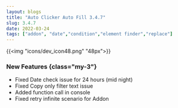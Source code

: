 ```yaml
---
layout: blogs
title: "Auto Clicker Auto Fill 3.4.7"
slug: 3.4.7
date: 2022-03-24
tags: ["addon", "date","condition","element finder","replace"]
---
```


{{<img "icons/dev_icon48.png" "48px">}}


### New Features {class="my-3"}
- Fixed Date check issue for 24 hours (mid night)
- Fixed Copy only filter text issue
- Added function call in console
- Fixed retry infinite scenario for Addon
